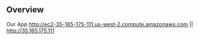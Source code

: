 Overview
--------
Our App
http://ec2-35-165-175-111.us-west-2.compute.amazonaws.com || http://35.165.175.111
